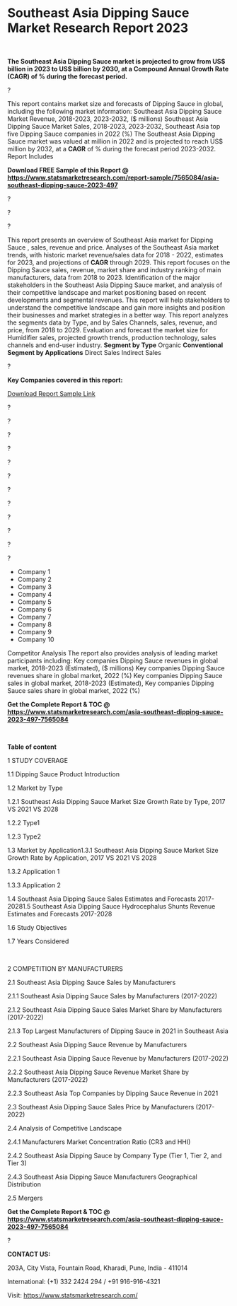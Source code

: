 <h1>Southeast Asia Dipping Sauce Market Research Report 2023</h1><br/><p><strong>The Southeast Asia Dipping Sauce market is projected to grow from US$ billion in 2023 to US$ billion by 2030, at a Compound Annual Growth Rate (<strong>CAGR</strong>) of % during the forecast period. </strong></p>
 
 
 
 <p>? </p>
 
 
 
 <p>This report contains market size and forecasts of Dipping Sauce in global, including the following market information: Southeast Asia Dipping Sauce Market Revenue, 2018-2023, 2023-2032, ($ millions) Southeast Asia Dipping Sauce Market Sales, 2018-2023, 2023-2032, Southeast Asia top five Dipping Sauce companies in 2022 (%) The Southeast Asia Dipping Sauce market was valued at million in 2022 and is projected to reach US$ million by 2032, at a <strong>CAGR</strong> of % during the forecast period 2023-2032. Report Includes</p>
 
 
 
 <div><b>Download FREE Sample of this Report @ <a href="https://www.statsmarketresearch.com/download-free-sample/7565084/asia-southeast-dipping-sauce-2023-497">https://www.statsmarketresearch.com/report-sample/7565084/asia-southeast-dipping-sauce-2023-497</a></b></div>
 
 
 
 <p>? </p>
 
 
 
 <p>? </p>
 
 
 
 <p>? </p>
 
 
 
 <p>This report presents an overview of Southeast Asia market for Dipping Sauce , sales, revenue and price. Analyses of the Southeast Asia market trends, with historic market revenue/sales data for 2018 - 2022, estimates for 2023, and projections of <strong>CAGR</strong> through 2029. This report focuses on the Dipping Sauce sales, revenue, market share and industry ranking of main manufacturers, data from 2018 to 2023. Identification of the major stakeholders in the Southeast Asia Dipping Sauce market, and analysis of their competitive landscape and market positioning based on recent developments and segmental revenues. This report will help stakeholders to understand the competitive landscape and gain more insights and position their businesses and market strategies in a better way. This report analyzes the segments data by Type, and by Sales Channels, sales, revenue, and price, from 2018 to 2029. Evaluation and forecast the market size for Humidifier sales, projected growth trends, production technology, sales channels and end-user industry. <strong>Segment by Type</strong> Organic <strong>Conventional Segment <strong><strong>by Applications</strong></strong></strong> Direct Sales Indirect Sales</p>
 
 
 
 <p>? </p>
 
 
 
 <p><strong>Key Companies covered in this report:</strong></p>
 
 
 
 <p><a href="https://www.statsmarketresearch.com/download-free-sample/7565084/asia-southeast-dipping-sauce-2023-497">Download Report Sample Link</a></p>
 
 
 
 <p>? </p>
 
 
 
 <p>? </p>
 
 
 
 <p>? </p>
 
 
 
 <p>? </p>
 
 
 
 <p>? </p>
 
 
 
 <p>? </p>
 
 
 
 <p>? </p>
 
 
 
 <p>? </p>
 
 
 
 <p>? </p>
 
 
 
 <p>? </p>
 
 
 
 <p>? </p>
 
 
 
 <p>? </p>
 
 
 
 <ul>
 
 <li>Company 1</li>
 
 <li>Company 2</li>
 
 <li>Company 3</li>
 
 <li>Company 4</li>
 
 <li>Company 5</li>
 
 <li>Company 6</li>
 
 <li>Company 7</li>
 
 <li>Company 8</li>
 
 <li>Company 9</li>
 
 <li>Company 10</li>
 
 </ul>
 
 
 
 <p>Competitor Analysis The report also provides analysis of leading market participants including: Key companies Dipping Sauce revenues in global market, 2018-2023 (Estimated), ($ millions) Key companies Dipping Sauce revenues share in global market, 2022 (%) Key companies Dipping Sauce sales in global market, 2018-2023 (Estimated), Key companies Dipping Sauce sales share in global market, 2022 (%)</p>
 
 
 
 <div><b>Get the Complete Report & TOC @ <a href="https://www.statsmarketresearch.com/asia-southeast-dipping-sauce-2023-497-7565084">https://www.statsmarketresearch.com/asia-southeast-dipping-sauce-2023-497-7565084</a></b></div>
 
 
 
 <p><br />
 
 <b>Table of content</b></p>
 
 
 
 <p>1 STUDY COVERAGE<br />
 
 1.1 Dipping Sauce Product Introduction<br />
 
 1.2 Market by Type<br />
 
 1.2.1 Southeast Asia Dipping Sauce Market Size Growth Rate by Type, 2017 VS 2021 VS 2028<br />
 
 1.2.2 Type1<br />
 
 1.2.3 Type2<br />
 
 1.3 Market by Application1.3.1 Southeast Asia Dipping Sauce Market Size Growth Rate by Application, 2017 VS 2021 VS 2028<br />
 
 1.3.2 Application 1<br />
 
 1.3.3 Application 2<br />
 
 1.4 Southeast Asia Dipping Sauce Sales Estimates and Forecasts 2017-20281.5 Southeast Asia Dipping Sauce Hydrocephalus Shunts Revenue Estimates and Forecasts 2017-2028<br />
 
 1.6 Study Objectives<br />
 
 1.7 Years Considered<br />
 
 <br />
 
 2 COMPETITION BY MANUFACTURERS<br />
 
 2.1 Southeast Asia Dipping Sauce Sales by Manufacturers<br />
 
 2.1.1 Southeast Asia Dipping Sauce Sales by Manufacturers (2017-2022)<br />
 
 2.1.2 Southeast Asia Dipping Sauce Sales Market Share by Manufacturers (2017-2022)<br />
 
 2.1.3 Top Largest Manufacturers of Dipping Sauce in 2021 in Southeast Asia<br />
 
 2.2 Southeast Asia Dipping Sauce Revenue by Manufacturers<br />
 
 2.2.1 Southeast Asia Dipping Sauce Revenue by Manufacturers (2017-2022)<br />
 
 2.2.2 Southeast Asia Dipping Sauce Revenue Market Share by Manufacturers (2017-2022)<br />
 
 2.2.3 Southeast Asia Top Companies by Dipping Sauce Revenue in 2021<br />
 
 2.3 Southeast Asia Dipping Sauce Sales Price by Manufacturers (2017-2022)<br />
 
 2.4 Analysis of Competitive Landscape<br />
 
 2.4.1 Manufacturers Market Concentration Ratio (CR3 and HHI)<br />
 
 2.4.2 Southeast Asia Dipping Sauce by Company Type (Tier 1, Tier 2, and Tier 3)<br />
 
 2.4.3 Southeast Asia Dipping Sauce Manufacturers Geographical Distribution<br />
 
 2.5 Mergers</p>
 
 
 
 <div><b>Get the Complete Report & TOC @ <a href="https://www.statsmarketresearch.com/asia-southeast-dipping-sauce-2023-497-7565084">https://www.statsmarketresearch.com/asia-southeast-dipping-sauce-2023-497-7565084</a></b></div>
 
 
 
 <p>? </p>
 
 
 
 <p><b>CONTACT US:</b><br />
 
 203A, City Vista, Fountain Road, Kharadi, Pune, India - 411014<br />
 
 International: (+1) 332 2424 294 / +91 916-916-4321<br />
 
 Visit: <a href="https://www.statsmarketresearch.com/">https://www.statsmarketresearch.com/</a></p>